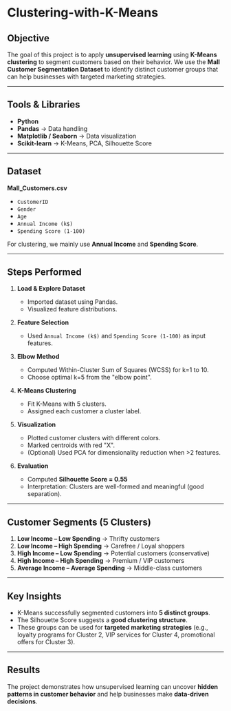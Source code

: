 # Clustering-with-K-Means


##  Objective

The goal of this project is to apply **unsupervised learning** using **K-Means clustering** to segment customers based on their behavior.
We use the **Mall Customer Segmentation Dataset** to identify distinct customer groups that can help businesses with targeted marketing strategies.

---

##  Tools & Libraries

* **Python**
* **Pandas** → Data handling
* **Matplotlib / Seaborn** → Data visualization
* **Scikit-learn** → K-Means, PCA, Silhouette Score

---

## Dataset

**Mall_Customers.csv**

* `CustomerID`
* `Gender`
* `Age`
* `Annual Income (k$)`
* `Spending Score (1-100)`

For clustering, we mainly use **Annual Income** and **Spending Score**.

---

##  Steps Performed

1. **Load & Explore Dataset**

   * Imported dataset using Pandas.
   * Visualized feature distributions.

2. **Feature Selection**

   * Used `Annual Income (k$)` and `Spending Score (1-100)` as input features.

3. **Elbow Method**

   * Computed Within-Cluster Sum of Squares (WCSS) for k=1 to 10.
   * Choose optimal k=5 from the "elbow point".

4. **K-Means Clustering**

   * Fit K-Means with 5 clusters.
   * Assigned each customer a cluster label.

5. **Visualization**

   * Plotted customer clusters with different colors.
   * Marked centroids with red "X".
   * (Optional) Used PCA for dimensionality reduction when >2 features.

6. **Evaluation**

   * Computed **Silhouette Score = 0.55**
   * Interpretation: Clusters are well-formed and meaningful (good separation).

---

##  Customer Segments (5 Clusters)

1. **Low Income – Low Spending** → Thrifty customers
2. **Low Income – High Spending** → Carefree / Loyal shoppers
3. **High Income – Low Spending** → Potential customers (conservative)
4. **High Income – High Spending** → Premium / VIP customers
5. **Average Income – Average Spending** → Middle-class customers

---

##  Key Insights

* K-Means successfully segmented customers into **5 distinct groups**.
* The Silhouette Score suggests a **good clustering structure**.
* These groups can be used for **targeted marketing strategies** (e.g., loyalty programs for Cluster 2, VIP services for Cluster 4, promotional offers for Cluster 3).

---



##  Results

The project demonstrates how unsupervised learning can uncover **hidden patterns in customer behavior** and help businesses make **data-driven decisions**.
